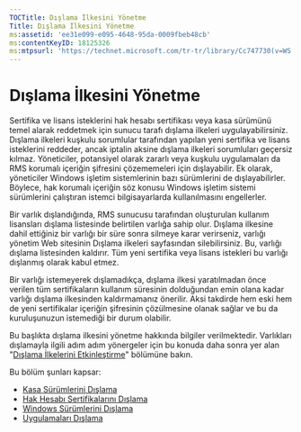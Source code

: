 ```yaml
---
TOCTitle: Dışlama İlkesini Yönetme
Title: Dışlama İlkesini Yönetme
ms:assetid: 'ee31e099-e095-4648-95da-0009fbeb48cb'
ms:contentKeyID: 18125326
ms:mtpsurl: 'https://technet.microsoft.com/tr-tr/library/Cc747730(v=WS.10)'
---
```


Dışlama İlkesini Yönetme
========================

Sertifika ve lisans isteklerini hak hesabı sertifikası veya kasa sürümünü temel alarak reddetmek için sunucu tarafı dışlama ilkeleri uygulayabilirsiniz. Dışlama ilkeleri kuşkulu sorumlular tarafından yapılan yeni sertifika ve lisans isteklerini reddeder, ancak iptalin aksine dışlama ilkeleri sorumluları geçersiz kılmaz. Yöneticiler, potansiyel olarak zararlı veya kuşkulu uygulamaları da RMS korumalı içeriğin şifresini çözememeleri için dışlayabilir. Ek olarak, yöneticiler Windows işletim sistemlerinin bazı sürümlerini de dışlayabilirler. Böylece, hak korumalı içeriğin söz konusu Windows işletim sistemi sürümlerini çalıştıran istemci bilgisayarlarda kullanılmasını engellerler.

Bir varlık dışlandığında, RMS sunucusu tarafından oluşturulan kullanım lisansları dışlama listesinde belirtilen varlığa sahip olur. Dışlama ilkesine dahil ettiğiniz bir varlığı bir süre sonra silmeye karar verirseniz, varlığı yönetim Web sitesinin Dışlama ilkeleri sayfasından silebilirsiniz. Bu, varlığı dışlama listesinden kaldırır. Tüm yeni sertifika veya lisans istekleri bu varlığı dışlanmış olarak kabul etmez.

Bir varlığı istemeyerek dışlamadıkça, dışlama ilkesi yaratılmadan önce verilen tüm sertifikaların kullanım süresinin dolduğundan emin olana kadar varlığı dışlama ilkesinden kaldırmamanız önerilir. Aksi takdirde hem eski hem de yeni sertifikalar içeriğin şifresinin çözülmesine olanak sağlar ve bu da kuruluşunuzun istemediği bir durum olabilir.

Bu başlıkta dışlama ilkesini yönetme hakkında bilgiler verilmektedir. Varlıkları dışlamayla ilgili adım adım yönergeler için bu konuda daha sonra yer alan "[Dışlama İlkelerini Etkinleştirme](https://technet.microsoft.com/bbb1ce50-bc11-41cf-b75b-a6756141908f)" bölümüne bakın.

Bu bölüm şunları kapsar:

-   [Kasa Sürümlerini Dışlama](https://technet.microsoft.com/e287f026-aab2-43ab-93bc-48087da82f36)
-   [Hak Hesabı Sertifikalarını Dışlama](https://technet.microsoft.com/cba5e901-942c-4d06-9865-e6c4648c95e6)
-   [Windows Sürümlerini Dışlama](https://technet.microsoft.com/8b8a184d-ac0e-4a43-822c-d2fae2faf484)
-   [Uygulamaları Dışlama](https://technet.microsoft.com/b68ae4b2-b9ba-44ae-90cb-c88df600ec86)
